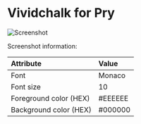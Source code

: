 Vividchalk for Pry
==================

![Screenshot](/kyrylo/pry-theme-collection/raw/master/vividchalk/screenshot.png)

Screenshot information:

| Attribute              | Value
|:-----------------------|:----------------------
| Font                   | Monaco
| Font size              | 10
| Foreground color (HEX) | #EEEEEE
| Background color (HEX) | #000000
